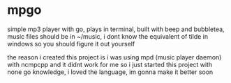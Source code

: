 # mpgo

simple mp3 player with go, plays in terminal, built with beep and bubbletea, music files should be in ~/music, i dont know the equivalent of tilde in windows so you should figure it out yourself

the reason i created this project is i was using mpd (music player daemon) with ncmpcpp and it didnt work for me so i just started this project with none go knowledge, i loved the language,
im gonna make it better soon
